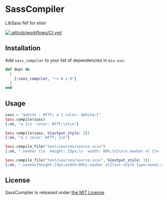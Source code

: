 # SassCompiler
LibSass Nif for elixir

[![.github/workflows/CI.yml](https://github.com/Youimmi/sass_compiler/workflows/.github/workflows/CI.yml/badge.svg?branch=master)](https://github.com/Youimmi/sass_compiler)

## Installation

Add `sass_compiler` to your list of dependencies in `mix.exs`:

```elixir
def deps do
  [
    {:sass_compiler, "~> 0.1.9"}
  ]
end
```

## Usage

```elixir
sass = "$white : #fff; a { color: $white;}"
Sass.compile(sass)
{:ok, "a {\n  color: #fff;\n}\n"}

Sass.compile(sass, %{output_style: 2})
{:ok, "a { color: #fff; }\n"}

Sass.compile_file("test/sources/source.scss")
{:ok, ".navbar {\n  height: 23px;\n  width: 80%;\n}\n\n.navbar ul {\n  list-style-type: none;\n}\n\n.navbar li {\n  float: left;\n}\n\n.navbar li a {\n  font-weight: bold;\n}\n"}

Sass.compile_file("test/sources/source.scss", %{output_style: 3})
{:ok, ".navbar{height:23px;width:80%}.navbar ul{list-style-type:none}.navbar li{float:left}.navbar li a{font-weight:bold}\n"}
```

## License

SassCompiler is released under [the MIT License](./LICENSE)
